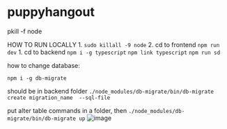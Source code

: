 # puppyhangout

pkill -f node


HOW TO RUN LOCALLY
	1. `sudo killall -9 node`
	2. cd to frontend
`npm run dev`
	1. cd to backend
`npm i -g typescript`
`npm link typescript`
`npm run sd`


how to change database:

`npm i -g db-migrate`

should be in backend folder
`./node_modules/db-migrate/bin/db-migrate create migration_name  --sql-file`

put alter table commands in a folder, then
`./node_modules/db-migrate/bin/db-migrate up`
![image](https://user-images.githubusercontent.com/47611860/188281279-e7d0ea2d-10be-4c88-906e-c9a640aa20fb.png)
